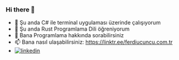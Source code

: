 ### Hi there 👋



- 🔭 Şu anda C# ile terminal uygulaması üzerinde çalışıyorum
- 🌱 Şu anda Rust Programlama Dili öğreniyorum
- 💬 Bana Programlama hakkında sorabilirsiniz
- 📫 Bana nasıl ulaşabilirsiniz: https://linktr.ee/ferdiucuncu.com.tr
- [![linkedin](https://img.shields.io/badge/Linkedin-000000?style=for-the-badge&logo=Linkedin&logoColor=white)](https://www.linkedin.com/in/ferdiucuncu/)
